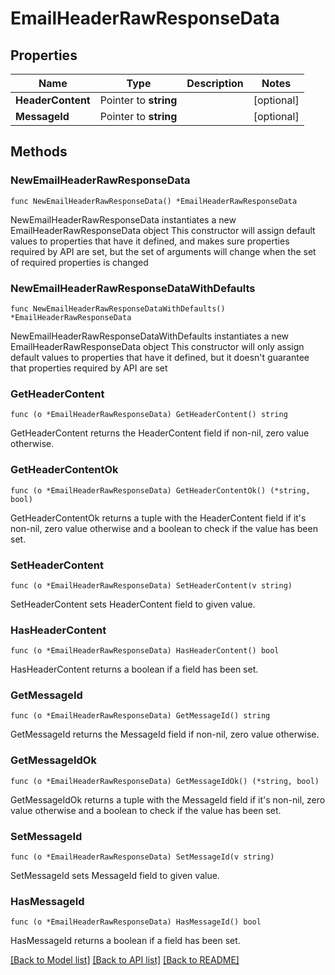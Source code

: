 # EmailHeaderRawResponseData

## Properties

Name | Type | Description | Notes
------------ | ------------- | ------------- | -------------
**HeaderContent** | Pointer to **string** |  | [optional] 
**MessageId** | Pointer to **string** |  | [optional] 

## Methods

### NewEmailHeaderRawResponseData

`func NewEmailHeaderRawResponseData() *EmailHeaderRawResponseData`

NewEmailHeaderRawResponseData instantiates a new EmailHeaderRawResponseData object
This constructor will assign default values to properties that have it defined,
and makes sure properties required by API are set, but the set of arguments
will change when the set of required properties is changed

### NewEmailHeaderRawResponseDataWithDefaults

`func NewEmailHeaderRawResponseDataWithDefaults() *EmailHeaderRawResponseData`

NewEmailHeaderRawResponseDataWithDefaults instantiates a new EmailHeaderRawResponseData object
This constructor will only assign default values to properties that have it defined,
but it doesn't guarantee that properties required by API are set

### GetHeaderContent

`func (o *EmailHeaderRawResponseData) GetHeaderContent() string`

GetHeaderContent returns the HeaderContent field if non-nil, zero value otherwise.

### GetHeaderContentOk

`func (o *EmailHeaderRawResponseData) GetHeaderContentOk() (*string, bool)`

GetHeaderContentOk returns a tuple with the HeaderContent field if it's non-nil, zero value otherwise
and a boolean to check if the value has been set.

### SetHeaderContent

`func (o *EmailHeaderRawResponseData) SetHeaderContent(v string)`

SetHeaderContent sets HeaderContent field to given value.

### HasHeaderContent

`func (o *EmailHeaderRawResponseData) HasHeaderContent() bool`

HasHeaderContent returns a boolean if a field has been set.

### GetMessageId

`func (o *EmailHeaderRawResponseData) GetMessageId() string`

GetMessageId returns the MessageId field if non-nil, zero value otherwise.

### GetMessageIdOk

`func (o *EmailHeaderRawResponseData) GetMessageIdOk() (*string, bool)`

GetMessageIdOk returns a tuple with the MessageId field if it's non-nil, zero value otherwise
and a boolean to check if the value has been set.

### SetMessageId

`func (o *EmailHeaderRawResponseData) SetMessageId(v string)`

SetMessageId sets MessageId field to given value.

### HasMessageId

`func (o *EmailHeaderRawResponseData) HasMessageId() bool`

HasMessageId returns a boolean if a field has been set.


[[Back to Model list]](../README.md#documentation-for-models) [[Back to API list]](../README.md#documentation-for-api-endpoints) [[Back to README]](../README.md)


